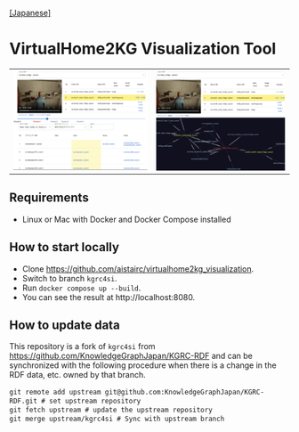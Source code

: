 [[Japanese]](./README_ja.md)

# VirtualHome2KG Visualization Tool

<table width="100%">
<tr>
<td width="50.5%"><img src="./image1.png" alt="table"></td>
<td width="49.5%"><img src="./image2.png" alt="kg"></td>
</tr>
</table>

## Requirements

- Linux or Mac with Docker and Docker Compose installed

## How to start locally

- Clone https://github.com/aistairc/virtualhome2kg_visualization.
- Switch to branch `kgrc4si`.
- Run `docker compose up --build`.
- You can see the result at http://localhost:8080.

## How to update data
This repository is a fork of `kgrc4si` from https://github.com/KnowledgeGraphJapan/KGRC-RDF and can be synchronized with the following procedure when there is a change in the RDF data, etc. owned by that branch.

```
git remote add upstream git@github.com:KnowledgeGraphJapan/KGRC-RDF.git # set upstream repository
git fetch upstream # update the upstream repository
git merge upstream/kgrc4si # Sync with upstream branch
```

